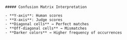 
    ##### Confusion Matrix Interpretation

    - **Y-axis**: Human scores  
    - **X-axis**: Judge scores  
    - **Diagonal cells** → Perfect matches  
    - **Off-diagonal cells** → Mismatches  
    - **Darker colors** → Higher frequency of occurrences  
    